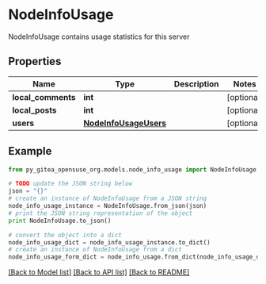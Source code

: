 # NodeInfoUsage

NodeInfoUsage contains usage statistics for this server

## Properties

Name | Type | Description | Notes
------------ | ------------- | ------------- | -------------
**local_comments** | **int** |  | [optional] 
**local_posts** | **int** |  | [optional] 
**users** | [**NodeInfoUsageUsers**](NodeInfoUsageUsers.md) |  | [optional] 

## Example

```python
from py_gitea_opensuse_org.models.node_info_usage import NodeInfoUsage

# TODO update the JSON string below
json = "{}"
# create an instance of NodeInfoUsage from a JSON string
node_info_usage_instance = NodeInfoUsage.from_json(json)
# print the JSON string representation of the object
print NodeInfoUsage.to_json()

# convert the object into a dict
node_info_usage_dict = node_info_usage_instance.to_dict()
# create an instance of NodeInfoUsage from a dict
node_info_usage_form_dict = node_info_usage.from_dict(node_info_usage_dict)
```
[[Back to Model list]](../README.md#documentation-for-models) [[Back to API list]](../README.md#documentation-for-api-endpoints) [[Back to README]](../README.md)


